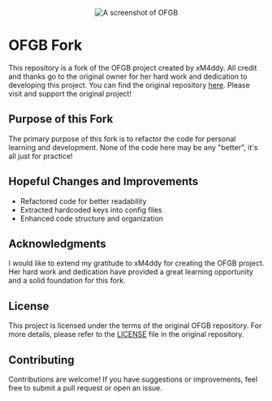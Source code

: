 <p align="center">
    <img src="https://i.ibb.co/ZYgBD06/ofgbF.png" alt="A screenshot of OFGB"/>
</p>

# OFGB Fork

This repository is a fork of the OFGB project created by xM4ddy. All credit and thanks go to the original owner for her hard work and dedication to developing this project. You can find the original repository [here](https://github.com/xM4ddy/OFGB). Please visit and support the original project!

## Purpose of this Fork

The primary purpose of this fork is to refactor the code for personal learning and development. None of the code here may be any "better", it's all just for practice!

## Hopeful Changes and Improvements

- Refactored code for better readability
- Extracted hardcoded keys into config files
- Enhanced code structure and organization

## Acknowledgments

I would like to extend my gratitude to xM4ddy for creating the OFGB project. Her hard work and dedication have provided a great learning opportunity and a solid foundation for this fork.

## License

This project is licensed under the terms of the original OFGB repository. For more details, please refer to the [LICENSE](LICENSE) file in the original repository.

## Contributing

Contributions are welcome! If you have suggestions or improvements, feel free to submit a pull request or open an issue.
